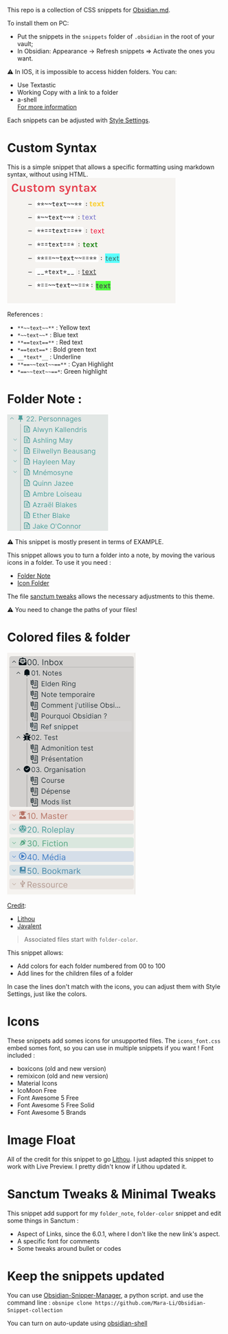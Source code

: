 This repo is a collection of CSS snippets for [Obsidian.md](https://obsidian.md/).

To install them on PC:
- Put the snippets in the `snippets` folder of `.obsidian` in the root of your vault;
- In Obsidian: Appearance → Refresh snippets ⇒ Activate the ones you want.

:warning: In IOS, it is impossible to access hidden folders. You can:
- Use Textastic
- Working Copy with a link to a folder
- a-shell  
[For more information](https://forum.obsidian.md/t/mobile-ios-app-to-work-with-hidden-folder/25741)

Each snippets can be adjusted with [Style Settings](https://github.com/mgmeyers/obsidian-style-settings/).

# Custom Syntax
This is a simple snippet that allows a specific formatting using markdown syntax, without using HTML.
![](screenshot/Custom_syntax.png)

References :
- `**~~text~~**` : Yellow text
- `*~~text~~*` : Blue text
- `**==text==**` : Red text
- `*==text==*` : Bold green text
- `__*text*__` : Underline
- `**==~~text~~==**` : Cyan Highlight
- `*==~~text~~==*`: Green highlight

# Folder Note :
![](screenshot/folder_note.png)

:warning: This snippet is mostly present in terms of EXAMPLE. 

This snippet allows you to turn a folder into a note, by moving the various icons in a folder.
To use it you need :
- [Folder Note](https://github.com/aidenlx/alx-folder-note)
- [Icon Folder](https://github.com/FlorianWoelki/obsidian-icon-folder)

The file [sanctum tweaks](sanctum_tweaks.css) allows the necessary adjustments to this theme.

:warning: You need to change the paths of your files!

# Colored files & folder
![](screenshot/nested_colored.png)

<u>Credit</u>: 
- [Lithou](https://forum.obsidian.md/t/adding-color-to-obsidian-a-rainbow-of-possibility/12805/11)
- [Javalent](https://github.com/valentine195/Obsidian-Vault/blob/master/.obsidian/snippets/colors.folders.css)

> Associated files start with `folder-color`.

This snippet allows:
- Add colors for each folder numbered from 00 to 100 
- Add lines for the children files of a folder

In case the lines don't match with the icons, you can adjust them with Style Settings, just like the colors.

# Icons
These snippets add somes icons for unsupported files.
The `icons_font.css` embed somes font, so you can use in multiple snippets if you want !
Font included :
- boxicons (old and new version)
- remixicon (old and new version)
- Material Icons
- IcoMoon Free
- Font Awesome 5 Free
- Font Awesome 5 Free Solid
- Font Awesome 5 Brands

# Image Float

All of the credit for this snippet to go [Lithou](http://github.com/lithou/sandbox). I just adapted this snippet to work with Live Preview. I pretty didn't know if Lithou updated it.

# Sanctum Tweaks & Minimal Tweaks

This snippet add support for my `folder_note`, `folder-color` snippet and edit some things in Sanctum :
- Aspect of Links, since the 6.0.1, where I don't like the new link's aspect.
- A specific font for comments 
- Some tweaks around bullet or codes

# Keep the snippets updated
You can use [Obsidian-Snipper-Manager](https://github.com/Mara-Li/Obsidian-Snippet-Manager), a python script.
and use the command line : `obsnipe clone https://github.com/Mara-Li/Obsidian-Snippet-collection`

You can turn on auto-update using [obsidian-shell](https://github.com/Taitava/obsidian-shellcommands)

